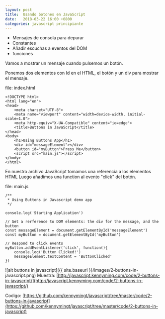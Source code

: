 ```yaml
---
layout: post
title:  Usando botones en JavaScript
date:   2018-03-22 16:00 +0800
categories: javascript principiante
---
```


* Mensajes de consola para depurar
* Constantes
* Añadir escuchas a eventos del DOM
* funciones


Vamos a mostrar un mensaje cuando pulsemos un botón.

Ponemos dos elementos con Id en el HTML, el botón y un div para mostrar el mensaje.

file: index.html
~~~
<!DOCTYPE html>
<html lang="en">
<head>
    <meta charset="UTF-8">
    <meta name="viewport" content="width=device-width, initial-scale=1.0">
    <meta http-equiv="X-UA-Compatible" content="ie=edge">
    <title>Buttons in JavaScript</title>
</head>
<body>
    <h1>Using Buttons App</h1>
    <div id="messageElement"></div>
    <button id="myButton">Press Me</button>
    <script src="main.js"></script>
</body>
</html>
~~~

En nuestro archivo JavaScript tomamos una referencia a los elementos HTML
Luego añadimos una function al evento "click" del botón.

file: main.js
~~~
/**
 * Using Buttons in Javascript demo app
 */

console.log('Starting Application')

// Get a rerference to DOM elements: the div for the message, and the button
const messageElement = document.getElementById('messageElement')
const myButton = document.getElementById('myButton')

// Respond to click events
myButton.addEventListener('click', function(){
    console.log('Button Clicked!')
    messageElement.textContent = 'ButtonClicked'
})
~~~
![alt buttons in javascript]({{ site.baseurl }}/images/2-buttons-in-javascript.png)
Muestra:
[http://javascript.kennyming.com/code/2-buttons-in-javascript/](http://javascript.kennyming.com/code/2-buttons-in-javascript/)

Codigo:
[https://github.com/kennymingt/javascript/tree/master/code/2-buttons-in-javascript](https://github.com/kennymingt/javascript/tree/master/code/2-buttons-in-javascript)
